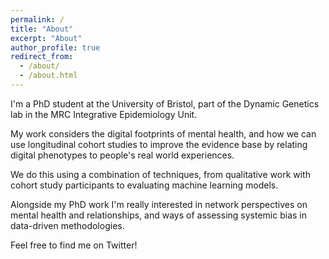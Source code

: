 ```yaml
---
permalink: /
title: "About"
excerpt: "About"
author_profile: true
redirect_from: 
  - /about/
  - /about.html
---
```


I'm a PhD student at the University of Bristol, part of the Dynamic Genetics lab in the MRC Integrative Epidemiology Unit.  

My work considers the digital footprints of mental health, and how we can use longitudinal cohort studies to improve the evidence base by relating digital phenotypes to people's real world experiences.  

We do this using a combination of techniques, from qualitative work with cohort study participants to evaluating machine learning models.  

Alongside my PhD work I'm really interested in network perspectives on mental health and relationships, and ways of assessing systemic bias in data-driven methodologies.   

Feel free to find me on Twitter! 
